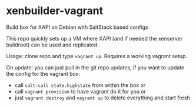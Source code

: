 # xenbuilder-vagrant
Build box for XAPI on Debian with SaltStack based configs

This repo quickly sets up a VM where XAPI (and if needed the xenserver buildroot) can be used and replicated.

Usage: clone repo and type `vagrant up`. Requires a working vagrant setup.

On update: you can just pull in the git repo updates, if you want to update the config for the vagrant box:

- call `salt-call state.highstate` from within the box
or
- call `vagrant provision` to have vagrant do it for you
or
- just `vagrant destroy` and `vagrant up` to delete everything and start fresh
